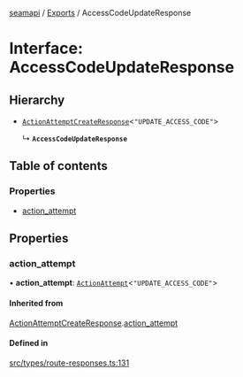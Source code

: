 [seamapi](../README.md) / [Exports](../modules.md) / AccessCodeUpdateResponse

# Interface: AccessCodeUpdateResponse

## Hierarchy

- [`ActionAttemptCreateResponse`](ActionAttemptCreateResponse.md)<``"UPDATE_ACCESS_CODE"``\>

  ↳ **`AccessCodeUpdateResponse`**

## Table of contents

### Properties

- [action\_attempt](AccessCodeUpdateResponse.md#action_attempt)

## Properties

### action\_attempt

• **action\_attempt**: [`ActionAttempt`](../modules.md#actionattempt)<``"UPDATE_ACCESS_CODE"``\>

#### Inherited from

[ActionAttemptCreateResponse](ActionAttemptCreateResponse.md).[action_attempt](ActionAttemptCreateResponse.md#action_attempt)

#### Defined in

[src/types/route-responses.ts:131](https://github.com/seamapi/javascript/blob/main/src/types/route-responses.ts#L131)
